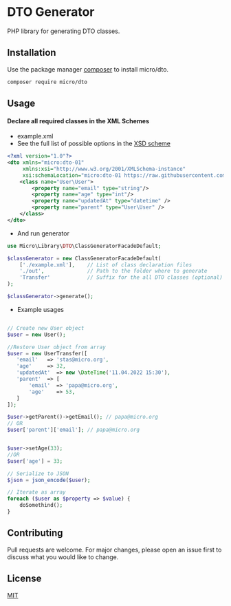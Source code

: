 # DTO Generator

PHP library for generating DTO classes.

## Installation

Use the package manager [composer](https://getcomposer.org/) to install micro/dto.

```bash
composer require micro/dto
```

## Usage

#### Declare all required classes in the XML Schemes

* example.xml
* See the full list of possible options in the [XSD scheme](src/Resource/schema/dto-01.xsd)

``` xml
<?xml version="1.0"?>
<dto xmlns="micro:dto-01"
     xmlns:xsi="http://www.w3.org/2001/XMLSchema-instance"
     xsi:schemaLocation="micro:dto-01 https://raw.githubusercontent.com/Micro-PHP/dto/master/src/Resource/schema/dto-01.xsd">
    <class name="User\User">
        <property name="email" type="string"/>
        <property name="age" type="int"/>
        <property name="updatedAt" type="datetime" />
        <property name="parent" type="User\User" /> 
    </class>
</dto>
```
 * And run generator
```php
use Micro\Library\DTO\ClassGeneratorFacadeDefault;

$classGenerator = new ClassGeneratorFacadeDefault(
    ['./example.xml'],    // List of class declaration files
    './out',              // Path to the folder where to generate 
    'Transfer'            // Suffix for the all DTO classes (optional)
);

$classGenerator->generate();

```

 * Example usages

```php

// Create new User object
$user = new User();

//Restore User object from array
$user = new UserTransfer([
   'email'   => 'stas@micro.org',
   'age'     => 32,
   'updatedAt'  => new \DateTime('11.04.2022 15:30'),
   'parent'  => [
       'email'  => 'papa@micro.org',
       'age'    => 53,
   ]
]);

$user->getParent()->getEmail(); // papa@micro.org
// OR
$user['parent']['email']; // papa@micro.org


$user->setAge(33);
//OR
$user['age'] = 33;

// Serialize to JSON
$json = json_encode($user);

// Iterate as array
foreach ($user as $property => $value) {
    doSomethind();
}
```



## Contributing
Pull requests are welcome. For major changes, please open an issue first to discuss what you would like to change.

## License
[MIT](https://choosealicense.com/licenses/mit/)